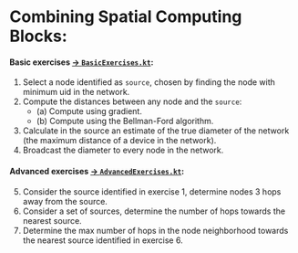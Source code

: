 # Combining Spatial Computing Blocks:

#### Basic exercises [-> `BasicExercises.kt`](src/main/kotlin/collektive/exercises/BasicExercises.kt):
1. Select a node identified as `source`, chosen by finding the node with minimum uid in the network. 
2. Compute the distances between any node and the `source`:
   - (a) Compute using gradient.
   - (b) Compute using the Bellman-Ford algorithm.
3. Calculate in the source an estimate of the true diameter of the network (the maximum distance of a device in the network).
4. Broadcast the diameter to every node in the network.

#### Advanced exercises [-> `AdvancedExercises.kt`](src/main/kotlin/collektive/exercises/AdvancedExercises.kt):
5. Consider the source identified in exercise 1, determine nodes 3 hops away from the source.
6. Consider a set of sources, determine the number of hops towards the nearest source.
7. Determine the max number of hops in the node neighborhood towards the nearest source identified in exercise 6.
